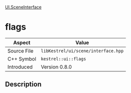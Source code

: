 [UI.SceneInterface](index.md)
# flags
| Aspect | Value |
| --- | --- |
| Source File | `libKestrel/ui/scene/interface.hpp` |
| C++ Symbol | `kestrel::ui::flags` |
| Introduced | Version 0.8.0 |
## Description
